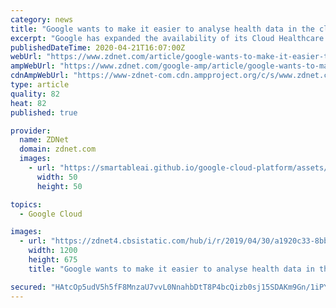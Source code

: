 ```yaml
---
category: news
title: "Google wants to make it easier to analyse health data in the cloud"
excerpt: "Google has expanded the availability of its Cloud Healthcare API in a bid to improve healthcare interoperability and help providers drive insights from myriad sources of medical data. Google's Cloud Healthcare API allows healthcare organizations to collect and manage various types of medical data via the cloud, including Digital Imaging and ..."
publishedDateTime: 2020-04-21T16:07:00Z
webUrl: "https://www.zdnet.com/article/google-wants-to-make-it-easier-to-analyse-health-data-in-the-cloud/"
ampWebUrl: "https://www.zdnet.com/google-amp/article/google-wants-to-make-it-easier-to-analyse-health-data-in-the-cloud/"
cdnAmpWebUrl: "https://www-zdnet-com.cdn.ampproject.org/c/s/www.zdnet.com/google-amp/article/google-wants-to-make-it-easier-to-analyse-health-data-in-the-cloud/"
type: article
quality: 82
heat: 82
published: true

provider:
  name: ZDNet
  domain: zdnet.com
  images:
    - url: "https://smartableai.github.io/google-cloud-platform/assets/images/organizations/zdnet.com-50x50.jpg"
      width: 50
      height: 50

topics:
  - Google Cloud

images:
  - url: "https://zdnet4.cbsistatic.com/hub/i/r/2019/04/30/a1920c33-8bb2-426e-958c-757992604693/thumbnail/1200x675/70cdb5522ace34daae74aaedd541691e/istock-1127069581.jpg"
    width: 1200
    height: 675
    title: "Google wants to make it easier to analyse health data in the cloud"

secured: "HAtcOp5udV5h5fF8MnzaU7vvL0NnahbDtT8P4bcQizb0sj15SDAKm9Gn/1iPYz6G8G/Ln8lXc69KXQ4z47/6pd2ZsSpIn6ahBBcEFTnixsvfcamu5RHvuiDC6KCcneIWnQZ5AvNEt+CLTpM1yaiMMr1mTthCMKrbJnuw280bQk1zpEzRi/kJPI4agNIXN46IXikzNV+A/l2HmMxLCFQjQqmKx5n2HPyPYQeJjKMS4sKQdHqd0tHEMZfu1Rx6pXZPFwS1jNXKkatzWg2ZYZze9TNptHgZ7mc9T44MX06ZC6fcXyIuQet5edg0LhU4BzP1IAduWv4J+cCl9U83CvBgkyJr0JAg5q18uLhp1t72cBy82X6QfupCOQpFI/QAISfrUpd/GK0Uwd/lJ0Uic46+HJGFalXGubZ8DkrOKTl/O9SaucSs7YUtGc0eoG+3SfoStZkZOrcTYQArYYQpc9psDionFmTVXukHqYlOkYwAZQ4=;EmxAQnJ5UYobVOvygSGucw=="
---
```


